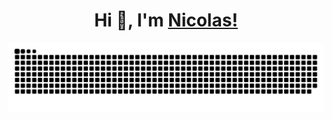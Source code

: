 <h1 align="center">Hi 👋, I'm <a href="https://bircni.me">Nicolas!</a></h1>

<p align="center">
  <img src="https://github.com/bircni/bircni/raw/output/github-contribution-grid-snake.svg" alt="snake">
</p>
